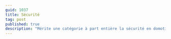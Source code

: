 ```yaml
---
guid: 1037
title: Sécurité
tag: post
published: true
description: "Mérite une catégorie à part entière la sécurité en domotique est de loin la plus utilisée avec en premier lieu les systèmes d’alarmes et de vidéosurveillance"
---
```

